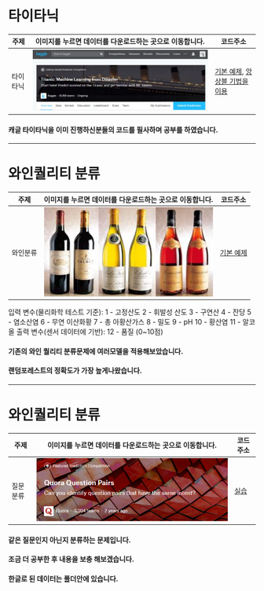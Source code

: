 # 타이타닉
<!-- <pre><code><pre/><code/>안에 코드를 넣으면 된다 -->
| 주제 |이미지를 누르면 데이터를 다운로드하는 곳으로 이동합니다.| 코드주소 |
|------|-----|----------|
|타이타닉|<a href="https://www.kaggle.com/c/titanic/data" target="_blank"><img src="./img/타이타닉.JPG" width="100%" height="70%">|[기본 예제](https://github.com/kwong3528/Python/blob/master/%ED%83%80%EC%9D%B4%ED%83%80%EB%8B%89/%ED%83%80%EC%9D%B4%ED%83%80%EB%8B%89.ipynb),        [앙상블 기법을 이용](https://github.com/kwong3528/Python/blob/master/%ED%83%80%EC%9D%B4%ED%83%80%EB%8B%89/%ED%83%80%EC%9D%B4%ED%83%80%EB%8B%89%20%EC%95%99%EC%83%81%EB%B8%94.ipynb)|

#### 캐글 타이타닉을 이미 진행하신분들의 코드를 필사하며 공부를 하였습니다.
--------------------------------------------------------------
# 와인퀄리티 분류
<!-- <pre><code><pre/><code/>안에 코드를 넣으면 된다 -->
| 주제 |이미지를 누르면 데이터를 다운로드하는 곳으로 이동합니다.| 코드주소 |
|------|-----|----------|
|와인분류|<a href="https://archive.ics.uci.edu/ml/machine-learning-databases/wine-quality/" target="_blank"><img src="./img/wine.jpg" width="100%" height="70%">|[기본 예제](https://github.com/kwong3528/Kaggle-practice/blob/master/%EC%99%80%EC%9D%B8%ED%80%84%EB%A6%AC%ED%8B%B0%EB%B6%84%EB%A5%98/wine-quality.ipynb)|

입력 변수(물리화학 테스트 기준):
1 - 고정산도
2 - 휘발성 산도
3 - 구연산
4 - 잔당
5 - 염소산염
6 - 무연 이산화황
7 - 총 아황산가스
8 - 밀도
9 - pH
10 - 황산염
11 - 알코올
출력 변수(센서 데이터에 기반):
12 - 품질 (0~10점)

#### 기존의 와인 퀄리티 분류문제에 여러모델을 적용해보았습니다.
#### 랜덤포레스트의 정확도가 가장 높게나왔습니다.

------------------
# 와인퀄리티 분류
<!-- <pre><code><pre/><code/>안에 코드를 넣으면 된다 -->
| 주제 |이미지를 누르면 데이터를 다운로드하는 곳으로 이동합니다.| 코드주소 |
|------|-----|----------|
|질문분류|<a href="https://www.kaggle.com/c/quora-question-pairs/data" target="_blank"><img src="./img/Quora.PNG" width="100%" height="70%">|[실습 ](https://github.com/kwong3528/Kaggle-practice/blob/master/2%EA%B0%9C%EC%9D%98%EC%A7%88%EB%AC%B8%EC%9D%B4%EA%B0%99%EC%9D%80%EA%B0%80/%EA%B0%99%EC%9D%80%EC%A7%88%EB%AC%B8%EB%8B%A4%EB%A5%B8%EC%A7%88%EB%AC%B8.ipynb)|


#### 같은 질문인지 아닌지 분류하는 문제입니다.
#### 조금 더 공부한 후 내용을 보충 해보겠습니다.
#### 한글로 된 데이터는 폴더안에 있습니다.
 
